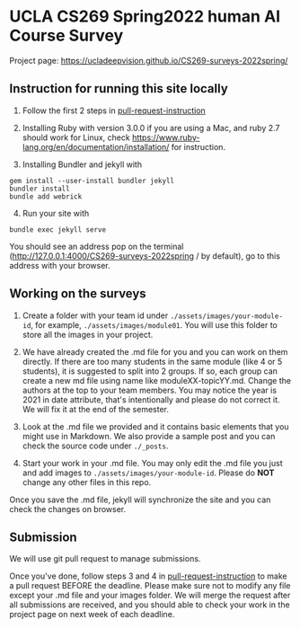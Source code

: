 # UCLA CS269 Spring2022 human AI Course Survey

Project page: https://ucladeepvision.github.io/CS269-surveys-2022spring/

## Instruction for running this site locally

1. Follow the first 2 steps in [pull-request-instruction](pull-request-instruction.md)

2. Installing Ruby with version 3.0.0 if you are using a Mac, and ruby 2.7 should work for Linux, check https://www.ruby-lang.org/en/documentation/installation/ for instruction.

3. Installing Bundler and jekyll with
```
gem install --user-install bundler jekyll
bundler install
bundle add webrick
```

4. Run your site with
```
bundle exec jekyll serve
```
You should see an address pop on the terminal (http://127.0.0.1:4000/CS269-surveys-2022spring
/ by default), go to this address with your browser.

## Working on the surveys

1. Create a folder with your team id under ```./assets/images/your-module-id```, for example, ```./assets/images/module01```. You will use this folder to store all the images in your project.

2. We have already created the .md file for you and you can work on them directly. If there are too many students in the same module (like 4 or 5 students), it is suggested to split into 2 groups. If so, each group can create a new md file using name like moduleXX-topicYY.md. Change the authors at the top to your team members. You may notice the year is 2021 in date attribute, that's intentionally and please do not correct it. We will fix it at the end of the semester.

3. Look at the .md file we provided and it contains basic elements that you might use in Markdown. We also provide a sample post and you can check the source code under ```./_posts```.

4. Start your work in your .md file. You may only edit the .md file you just and add images to ```./assets/images/your-module-id```. Please do **NOT** change any other files in this repo.

Once you save the .md file, jekyll will synchronize the site and you can check the changes on browser.

## Submission
We will use git pull request to manage submissions.

Once you've done, follow steps 3 and 4 in [pull-request-instruction](pull-request-instruction.md) to make a pull request BEFORE the deadline. Please make sure not to modify any file except your .md file and your images folder. We will merge the request after all submissions are received, and you should able to check your work in the project page on next week of each deadline.
